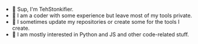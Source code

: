 
* 👋 Sup, I'm TehStonkifier.
* 🙏 I am a coder with some experience but leave most of my tools private.
* 👀 I sometimes update my repositories or create some for the tools I create.
* 🤔 I am mostly interested in Python and JS and other code-related stuff.

<!---
EthanTheBestBoi/EthanTheBestBoi is a ✨ special ✨ repository because its `README.md` (this file) appears on your GitHub profile.
You can click the Preview link to take a look at your changes.
--->
